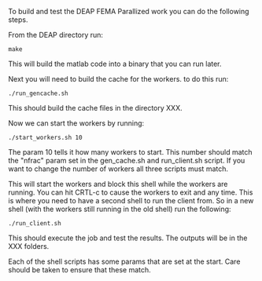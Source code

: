 To build and test the DEAP FEMA Parallized work you can do the following steps.  

From the DEAP directory run:

```
make
```

This will build the matlab code into a binary that you can run later.

Next you will need to build the cache for the workers.  to do this run:

```
./run_gencache.sh
```

This should build the cache files in the directory XXX.  

Now we can start the workers by running:

```
./start_workers.sh 10
```

The param 10 tells it how many workers to start.  This number should match the "nfrac" param set in the gen_cache.sh and run_client.sh script.  If you want to change the number of workers all three scripts must match.

This will start the workers and block this shell while the workers are running.  You can hit CRTL-c to cause the workers to exit and any time.  This is where you need to have a second shell to run the client from.  So in a new shell (with the workers still running in the old shell) run the following:

```
./run_client.sh
```

This should execute the job and test the results.  The outputs will be in the XXX folders.  

Each of the shell scripts has some params that are set at the start.  Care should be taken to ensure that these match.  